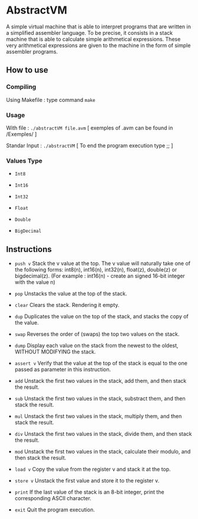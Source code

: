 # AbstractVM
A simple virtual machine that is able to interpret programs that are written in a simplified assembler language. To be precise, it consists in a stack machine that is able to calculate simple arithmetical expressions. These very arithmetical expressions are given to the machine in the form of simple assembler programs.

## **How to use**

### Compiling
Using Makefile : type command `make`

### Usage
With file : `./abstractVM file.avm` [ exemples of .avm can be found in /Exemples/ ]

Standar Input : `./abstractVM` [ To end the program execution type ;; ]

### Values Type

- `Int8`

- `Int16`

- `Int32`

- `Float`

- `Double`

- `BigDecimal`

## **Instructions**
- `push v` Stack the v value at the top. The v value will naturally take one of the following forms: int8(n), int16(n), int32(n), float(z), double(z) or bigdecimal(z). (For example : int16(n) - create an signed 16-bit integer with the value n)

- `pop` Unstacks the value at the top of the stack.

- `clear` Clears the stack. Rendering it empty.

- `dup` Duplicates the value on the top of the stack, and stacks the copy of the value.

- `swap` Reverses the order of (swaps) the top two values on the stack.

- `dump` Display each value on the stack from the newest to the oldest, WITHOUT MODIFYING the stack.

- `assert v` Verify that the value at the top of the stack is equal to the one passed as parameter in this instruction.

- `add` Unstack the first two values in the stack, add them, and then stack the result.

- `sub` Unstack the first two values in the stack, substract them, and then stack the result.

- `mul` Unstack the first two values in the stack, multiply them, and then stack the result.

- `div` Unstack the first two values in the stack, divide them, and then stack the result.

- `mod` Unstack the first two values in the stack, calculate their modulo, and then stack the result.

- `load v` Copy the value from the register v and stack it at the top.

- `store v` Unstack the first value and store it to the register v.

- `print` If the last value of the stack is an 8-bit integer, print the corresponding ASCII character.

- `exit` Quit the program execution.
